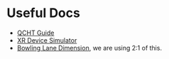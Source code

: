 # Useful Docs

- [QCHT Guide](https://docs.spaces.qualcomm.com/unity/handtracking/HandTrackingOverview.html)
- [XR Device Simulator](https://docs.unity3d.com/Packages/com.unity.xr.interaction.toolkit@2.0/manual/xr-device-simulator.html)
- [Bowling Lane Dimension](https://www.dimensions.com/element/bowling-lane), we are using 2:1 of this.
